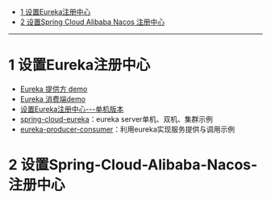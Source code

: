

 * [1 设置Eureka注册中心](#设置Eureka注册中心)
 * [2 设置Spring Cloud Alibaba Nacos 注册中心](#设置Spring-Cloud-Alibaba-Nacos-注册中心)

----

# 1 设置Eureka注册中心

* [Eureka 提供方 demo](https://blog.csdn.net/KinseyGeek/article/details/78597605)
* [Eureka 消费端demo](https://blog.csdn.net/KinseyGeek/article/details/78597476)
* [设置Eureka注册中心---单机版本](https://github.com/stevenli91748/JAVA-Architecture/blob/master/JAVA%20Framework/Spring%20Cloud/%E5%AE%9E%E9%AA%8C/%E8%AE%BE%E7%BD%AEEureka%E6%B3%A8%E5%86%8C%E4%B8%AD%E5%BF%83---%E5%8D%95%E6%9C%BA%E7%89%88%E6%9C%AC.md)
* [spring-cloud-eureka](https://github.com/ityouknow/spring-cloud-examples/tree/master/spring-cloud-eureka)：eureka server单机、双机、集群示例
* [eureka-producer-consumer](https://github.com/ityouknow/spring-cloud-examples/tree/master/eureka-producer-consumer)：利用eureka实现服务提供与调用示例


# 2 设置Spring-Cloud-Alibaba-Nacos-注册中心
